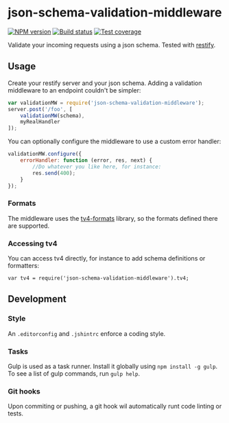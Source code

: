 # json-schema-validation-middleware
[![NPM version](http://img.shields.io/npm/v/json-schema-validation-middleware.svg?style=flat-square)](https://www.npmjs.com/package/json-schema-validation-middleware)
[![Build status](https://img.shields.io/travis/jwoudenberg/json-schema-validation-middleware/master.svg?style=flat-square)](https://travis-ci.org/jwoudenberg/json-schema-validation-middleware)
[![Test coverage](https://img.shields.io/coveralls/jwoudenberg/json-schema-validation-middleware/master.svg?style=flat-square)](https://coveralls.io/r/jwoudenberg/json-schema-validation-middleware)

Validate your incoming requests using a json schema.
Tested with [restify](http://mcavage.me/node-restify/).

## Usage
Create your restify server and your json schema.
Adding a validation middleware to an endpoint couldn't be simpler:

```javascript
var validationMW = require('json-schema-validation-middleware');
server.post('/foo', [
    validationMW(schema),
    myRealHandler
]);
```

You can optionally configure the middleware to use a custom error handler:

```javascript
validationMW.configure({
    errorHandler: function (error, res, next) {
        //Do whatever you like here, for instance:
        res.send(400);
    }
});
```

### Formats
The middleware uses the [tv4-formats](https://github.com/ikr/tv4-formats) library, so the formats defined there are supported.

### Accessing tv4
You can access tv4 directly, for instance to add schema definitions or formatters:
```
var tv4 = require('json-schema-validation-middleware').tv4;
```

## Development

### Style
An `.editorconfig` and `.jshintrc` enforce a coding style.

### Tasks
Gulp is used as a task runner. Install it globally using `npm install -g gulp`.
To see a list of gulp commands, run `gulp help`.

### Git hooks
Upon commiting or pushing, a git hook wil automatically runt code linting or tests.

